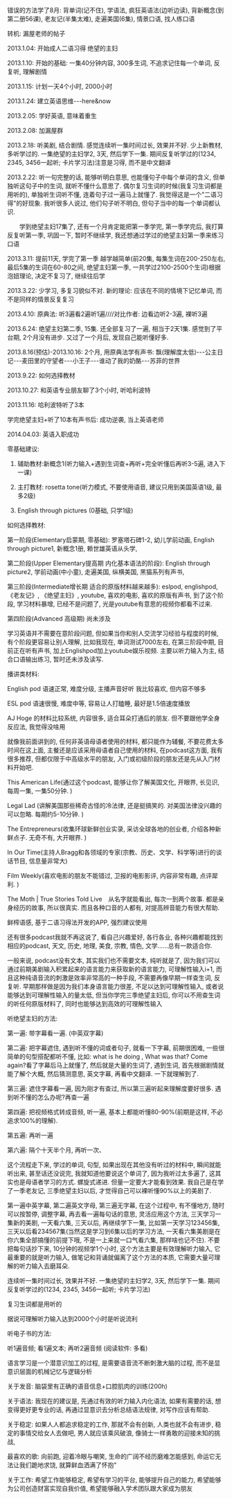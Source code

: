 
错误的方法学了8月: 背单词(记不住), 学语法, 疯狂英语法(边听边读), 背新概念(到第二册56课), 老友记(半集太难), 走遍美国(6集), 情景口语, 找人练口语

转机: 漏屋老师的帖子

2013.1.04: 开始成人二语习得 绝望的主妇

2013.1.10: 开始的基础: 一集40分钟内容, 300多生词, 不追求记住每一个单词, 反复听, 理解剧情

2013.1.15: 计划一天4个小时, 2000小时

2013.1.24: 建立英语思维---here&now

2013.2.05: 学好英语, 意味着重生

2013.2.08: 加漏屋群

2013.2.18: 听美剧, 结合剧情. 感觉连续听一集时间过长, 效果并不好. 少上新教材, 多听学过的. 一集绝望的主妇学2, 3天, 然后学下一集. 期间反复听学过的(1234, 2345, 3456一起听; 卡片学习法)注意是习得, 而不是中文翻译

2013.2.22: 听一句完整的话, 能够听明白意思, 也能懂句子中每个单词的含义, 但单独听这句子中的生词, 就听不懂什么意思了. 偶尔复习生词的时候(我复习生词都是用听的), 单独听生词听不懂, 连着句子过一遍马上就懂了. 我觉得这是一个"二语习得"的好现象. 我听很多人说过, 他们句子听不明白, 但句子当中的每一个单词都认识. 

　　学到绝望主妇17集了, 还有一个月肯定能把第一季学完, 第一季学完后, 我打算反复听第一季, 巩固一下, 暂时不继续学, 我还想通过学过的绝望主妇第一季来练习口语

2013.3.11: 提前11天, 学完了第一季 越学越简单(前20集, 每集生词在200-250左右, 最后5集的生词在60-80之间, 绝望主妇第一季, 一共学过2100-2500个生词)根据泡妞理论, 决定不复习了, 继续往后学

2013.3.22: 少学习, 多复习貌似不对. 新的理论: 应该在不同的情境下记忆单词, 而不是同样的情景反复复习

2013.4.10: 原典法: 听3遍看2遍听1遍////对比作者: 边看边听2-3遍, 裸听3遍

2013.6.24: 绝望主妇第二季, 15集. 还全部复习了一遍, 相当于2天1集. 感觉到了平台期, 2个月没有进步. 又过了一个月后, 发现自己能听懂好多. 

2013.8.16(预估)-2013.10.16: 2个月, 用原典法学有声书: 飘(理解度太低)---公主日记---麦田里的守望者---小王子---谁动了我的奶酪---苏菲的世界

2013.9.22: 如何选择教材

2013.10.27: 和英语专业朋友聊了3个小时, 听哈利波特

2013.11.16: 哈利波特听了3本

学完绝望主妇+听了10本有声书后: 成功逆袭, 当上英语老师

2014.04.03: 英语入职成功


零基础建议: 

1.	辅助教材:新概念1(听力输入+遇到生词查+再听+完全听懂后再听3-5遍, 进入下一课)

2.	主打教材: rosetta tone(听力模式, 不要使用语音, 建议只用到美国英语1级, 最多2级)

3.	English through pictures (0基础, 只学1级)

如何选择教材: 

第一阶段(Elementary启蒙期, 零基础): 罗塞塔石碑1-2, 幼儿学前动画, English through picture1, 新概念1册, 赖世雄英语从头学, 

第二阶段(Upper Elementary提高期 内化基本语法的阶段): English through picture2, 学前动画(中小童), 走遍美国, 纵横美国, 黑猫系列有声书, 

第三阶段(Intermediate增长期 适合的原版材料越来越多):  eslpod, englishpod, 《老友记》, 《绝望主妇》, youtube, 喜欢的电影, 喜欢的原版有声书, 到了这个阶段, 学习材料暴增, 已经不是问题了, 光是youtube有意思的视频你都看不过来. 

第四阶段(Advanced 高级期) 尚未涉及

学习英语并不需要在意阶段问题, 但如果当你和别人交流学习经验与程度的时候, 有个阶段更容易让别人理解, 比如我现在, 单词测试7000左右, 在第三阶段中期, 目前正在听有声书, 加上Englishpod加上youtube娱乐视频. 主要以听力输入为主, 结合口语输出练习, 暂时还未涉及读写. 

播讲类材料: 

English pod 语速正常, 难度分级, 主播声音好听 我比较喜欢, 但内容不够多

ESL pod 语速很慢, 难度中等, 容易让人打瞌睡, 最好是1.5倍速度播放

AJ Hoge 的材料比较系统, 内容很多, 适合耳朵打通后的朋友. 但不要跟他学全身反应法, 我觉得没啥用

就像我前面讲到的, 任何非英语母语者使用的材料, 都只能作为辅餐, 不要花费太多时间在这上面, 主餐还是应该采用母语者自己使用的材料, 在podcast这方面, 我有很多推荐, 但都仅限于中高级水平的朋友, 入门或初级阶段的朋友还是先从入门材料开始吧. 

This American Life(通过这个podcast, 能够让你了解美国文化, 开眼界, 长见识, 每周一集, 一集50分钟. )

Legal Lad (讲解美国那些稀奇古怪的冷法律, 还是挺搞笑的. 对美国法律没兴趣的可以忽略. 每期约5-10分钟. )

The Entrepreneurs(收集环球新鲜创业实录, 采访全球各地的创业者, 介绍各种新鲜点子. 无奇不有, 大开眼界. )

In Our Time(主持人Bragg和各领域的专家(宗教、历史、文学、科学等)进行的谈话节目, 信息量非常大)

Film Weekly(喜欢电影的朋友不能错过, 卫报的电影影评, 内容非常有趣, 点评犀利. )

The Moth | True Stories Told Live　从名字就能看出, 每次一到两个故事. 都是亲身经历的故事, 所以很真实. 而且各种口音的人都有, 对提高辨音能力有很大帮助. 

鲜榨语感, 基于二语习得法开发的APP, 强烈建议使用

还有很多podcast我就不再这说了, 看自己兴趣爱好, 各行各业, 各种兴趣都能找到相应的podcast,  天文, 历史, 地理, 美食, 宗教, 情色, 文学......总有一款适合你. 

一般来说, podcast没有文本, 其实我们也不需要文本, 纯听就是了, 因为我们可以通过前期美剧输入积累起来的语言能力来获取新的语言能力, 可理解性输入i+1, 而且这种纯语音流的刺激是效率非常高的一种手段, 不需要再像早期一样查生词, 反复听. 早期那样做是因为我们本身语言能力很差, 不足以达到可理解性输入, 或者说能够达到可理解性输入的量太低, 但当你学完三季绝望主妇后, 你可以不用查生词的听任何原版材料了, 同时也能够达到高效的可理解性输入

听绝望主妇的方法: 

第一遍: 带字幕看一遍. (中英双字幕)

第二遍: 把字幕遮住, 遇到听不懂的词或者句子, 就看一下字幕, 前期很困难, 一些很简单的句型搭配都听不懂, 比如:  what is he doing ,  What was that? Come again?看了字幕后马上就懂了, 然后就是大量的生词了, 遇到生词, 首先根据剧情就能了解个大概, 然后猜测意思, 英文字幕, 再看中文翻译. 一下就理解到了. 

第三遍: 遮住字幕看一遍, 因为刚才有查过, 所以第三遍听起来理解度要好很多. 遇到听不懂的怎么办呢?再查一遍

第四遍: 把视频格式转成音频, 听一遍, 基本上都能听懂80-90%(前期是这样, 不必追求100%的理解). 

第五遍: 再听一遍

第六遍: 隔个十天半个月, 再听一次、

这个流程走下来, 学过的单词, 句型, 如果出现在其他没有听过的材料中, 瞬间就能听出来, 甚至话还没说完, 我就知道他要说这个单词了, 因为我听过太多遍了, 这其实也是母语者学习的方式. 螺旋式递进. 但量一定要大才能看到效果. 我自己是在学了一季老友记, 三季绝望主妇以后, 才觉得自己可以裸听懂90%以上的美剧了. 



第一遍中英字幕, 第二遍英文字母, 第三遍无字幕, 在这个过程中, 有不懂地方, 随时可以按暂停, 调整字幕, 再去看一遍每句话的意思, 灵活应用这个方法, 三天学习一集新的美剧, 一天看六集, 三天以后, 再继续学下一集, 比如第一天学习123456集, 三天以后看234567集(当然这是学习到6集以后的学习方法, 一天看六集美剧是在你六集全部搞懂的前提下哦, 不是一上来就一口气看六集, 那样啥也记不住). 不要把每句话抄下来, 10分钟的视频学1个小时, 这个方法主要是有效理解听力输入, 它最重要的就是听力输入, 做笔记和背诵就偏离了这个方法的本质, 它需要大量可理解的听力输入去磨耳朵.

连续听一集时间过长, 效果并不好. 一集绝望的主妇学2, 3天, 然后学下一集. 期间反复听学过的(1234, 2345, 3456一起听; 卡片学习法)

复习生词都是用听的

据说可理解听力输入达到2000个小时是听说流利

听电子书的方法: 

听1遍音频; 看1遍文本; 再听2遍音频  (阅读软件: 多看)

语言学习是一个潜意识加工的过程, 是需要语音流不断刺激大脑的过程, 而不是显意识层面的机械记忆与逻辑分析

关于发音: 脑袋里有正确的语音信息+口腔肌肉的训练(200h)

关于语法: 我现在的建议是, 先通过有效的听力输入内化语法, 如果有需要的话, 想变得更好更专业的话, 再通过显意识去分析总结语法规律, 对写作应该有帮助. 

关于稳定: 如果人人都追求稳定的工作, 那就不会有创新, 人类也就不会有进步, 稳定的事情交给女人去做吧, 男人就应该乘风破浪, 像骑士一样勇敢的迎接未知的挑战, 

最喜欢的歌: 向前跑, 迎着冷眼与嘲笑, 生命的广阔不经历磨难怎能感到, 命运它无法让我们跪地求饶, 就算鲜血洒满了怀抱"

关于工作: 希望工作能够稳定, 希望有学习的平台, 能够提升自己的能力, 希望能够为公司创造财富实现自我价值, 希望能够融入学术团队跟大家成为朋友
